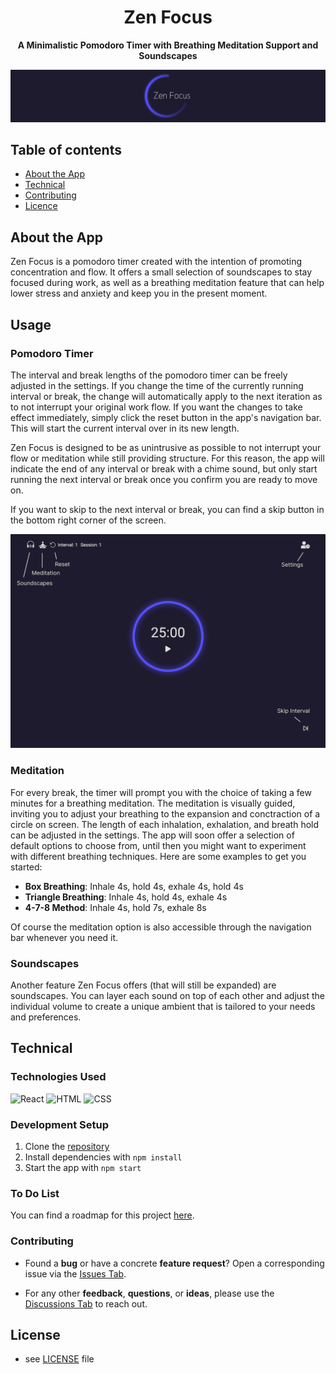 <p align="center">
  <h1 align="center">Zen Focus</h1>

  <p align="center">
     <strong>A Minimalistic Pomodoro Timer with Breathing Meditation Support and Soundscapes</strong>
    <br>
  </p>
  <a href="https://github.com/Zen-Focus/Zen-Focus-Web">
    <img src="https://raw.githubusercontent.com/Zen-Focus/Zen-Focus-Web/master/assets/gh-banner.png" alt="App Banner">
  </a> 
</p>

## Table of contents
- [About the App](#about-the-app)
- [Technical](#technical)
- [Contributing](#contributing)
- [Licence](#license)

## About the App

Zen Focus is a pomodoro timer created with the intention of promoting concentration and flow. It offers a small selection of soundscapes to stay focused during work, as well as a breathing meditation feature that can help lower stress and anxiety and keep you in the present moment.

## Usage

### Pomodoro Timer

The interval and break lengths of the pomodoro timer can be freely adjusted in the settings. If you change the time of the currently running interval or break, the change will automatically apply to the next iteration as to not interrupt your original work flow. If you want the changes to take effect immediately, simply click the reset button in the app's navigation bar. This will start the current interval over in its new length.

Zen Focus is designed to be as unintrusive as possible to not interrupt your flow or meditation while still providing structure. For this reason, the app will indicate the end of any interval or break with a chime sound, but only start running the next interval or break once you confirm you are ready to move on.

If you want to skip to the next interval or break, you can find a skip button in the bottom right corner of the screen.

![Zen Focus Legend](https://raw.githubusercontent.com/Zen-Focus/.github/master/assets/legend-l.png)

### Meditation

For every break, the timer will prompt you with the choice of taking a few minutes for a breathing meditation. The meditation is visually guided, inviting you to adjust your breathing to the expansion and conctraction of a circle on screen. The length of each inhalation, exhalation, and breath hold can be adjusted in the settings. The app will soon offer a selection of default options to choose from, until then you might want to experiment with different breathing techniques. Here are some examples to get you started:

- **Box Breathing**: Inhale 4s, hold 4s, exhale 4s, hold 4s
- **Triangle Breathing**: Inhale 4s, hold 4s, exhale 4s
- **4-7-8 Method**: Inhale 4s, hold 7s, exhale 8s

Of course the meditation option is also accessible through the navigation bar whenever you need it.  

### Soundscapes

Another feature Zen Focus offers (that will still be expanded) are soundscapes. You can layer each sound on top of each other and adjust the individual volume to create a unique ambient that is tailored to your needs and preferences.


## Technical

### Technologies Used

![React](https://img.shields.io/static/v1?message=React&logo=React&logoColor=61DAFB&label=%20&labelColor=595959&color=61DAFB) 
![HTML](https://img.shields.io/static/v1?message=HTML&logo=HTML5&logoColor=E34F26&label=%20&labelColor=595959&color=E34F26) 
![CSS](https://img.shields.io/static/v1?message=CSS&logo=CSS3&logoColor=1572B6&label=%20&labelColor=595959&color=1572B6) 

### Development Setup

1. Clone the [repository](https://github.com/Zen-Focus/Zen-Focus-Web)
2. Install dependencies with ```npm install```
3. Start the app with ```npm start```

### To Do List

You can find a roadmap for this project [here](https://github.com/orgs/Zen-Focus/projects/1).

### Contributing

- Found a **bug** or have a concrete **feature request**? Open a corresponding issue via the [Issues Tab](https://github.com/Zen-Focus/Zen-Focus-Web/issues).

- For any other **feedback**, **questions**, or **ideas**, please use the [Discussions Tab](https://github.com/Zen-Focus/Zen-Focus-Web/discussions) to reach out.


## License

* see [LICENSE](https://github.com/YourUserNameHere/ProjectName/LICENSE.md) file
